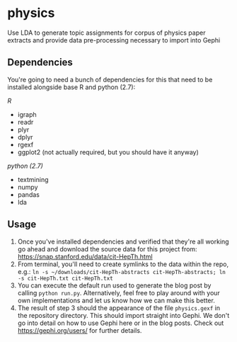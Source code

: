 # physics
Use LDA to generate topic assignments for corpus of physics paper extracts and provide data pre-processing necessary to import into Gephi

## Dependencies ## 
You're going to need a bunch of dependencies for this that need to be installed alongside base R and python (2.7): 

_R_
* igraph
* readr
* plyr
* dplyr
* rgexf
* ggplot2 (not actually required, but you should have it anyway) 

_python (2.7)_ 
* textmining
* numpy 
* pandas
* lda

## Usage ## 
1. Once you've installed dependencies and verified that they're all working go ahead and download the source data for this project from: https://snap.stanford.edu/data/cit-HepTh.html
2. From terminal, you'll need to create symlinks to the data within the repo, e.g.: `ln -s ~/downloads/cit-HepTh-abstracts cit-HepTh-abstracts; ln -s cit-HepTh.txt cit-HepTh.txt`
3. You can execute the default run used to generate the blog post by calling `python run.py`. Alternatively, feel free to play around with your own implementations and let us know how we can make this better. 
4. The result of step 3 should the appearance of the file `physics.gexf` in the repository directory. This should import straight into Gephi. We don't go into detail on how to use Gephi here or in the blog posts. Check out https://gephi.org/users/ for further details. 

